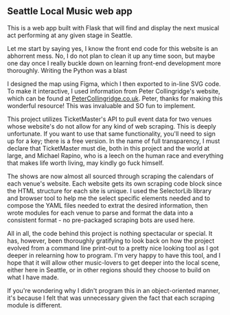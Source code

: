 <h2> Seattle Local Music web app</h2>
<p>This is a web app built with Flask that will find and display the next musical act 
performing at any given stage in Seattle.</p>
<p>Let me start by saying yes, I know the front end code for this website is an abhorrent mess.  No,
I do not plan to clean it up any time soon, but maybe one day once I really buckle down on learning 
front-end development more thoroughly.  Writing the Python was a blast</p>
<p>I designed the map using Figma, which I then exported to in-line SVG code.  To make it
interactive, I used information from Peter Collingridge's website, which can be found at 
<a href="https://www.petercollingridge.co.uk/">PeterCollingridge.co.uk</a>.  Peter, thanks
for making this wonderful resource!  This was invaluable and SO fun to implement.</p>
<p>This project utilizes TicketMaster's API to pull event data for two venues whose website's do not
allow for any kind of web scraping. This is deeply unfortunate. If you want to use
that same functionality, you'll need to sign up for a key; there is a free version. In the name of 
full transparency, I must declare that TicketMaster must die, both in this project and the world
at large, and Michael Rapino, who is a leech on the human race and everything that makes life worth 
living, may kindly go fuck himself.</p>
<p>The shows are now almost all sourced through scraping the calendars of each venue's website. Each 
website gets its own scraping code block since the HTML structure for each site is unique.  I used the
SelectorLib library and browser tool to help me the select specific elements needed and to compose the 
YAML files needed to extrat the desired information, then wrote modules for each venue to parse and 
format the data into a consistent format - no pre-packaged scraping bots are used here.</p>
<p>All in all, the code behind this project is nothing spectacular or special.  It has, however, 
been thoroughly gratifying to look back on how the project evolved from a command line print-out to 
a pretty nice looking tool as I got deeper in relearning how to program.  I'm very happy to have 
this tool, and I hope that it will allow other music-lovers to get deeper into the local scene, 
either here in Seattle, or in other regions should they choose to build on what I have made.</p>
<p>If you're wondering why I didn't program this in an object-oriented manner, it's because I felt
that was unnecessary given the fact that each scraping module is different.</p>
<p></p>
<p></p>
<p></p>
<p></p>
<p></p>
<p></p>
<p></p>
<p></p>